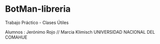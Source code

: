 # BotMan-libreria
Trabajo Práctico - Clases Útiles


Alumnos : Jerónimo Rojo // Marcia Klimisch
UNIVERSIDAD NACIONAL DEL COMAHUE

